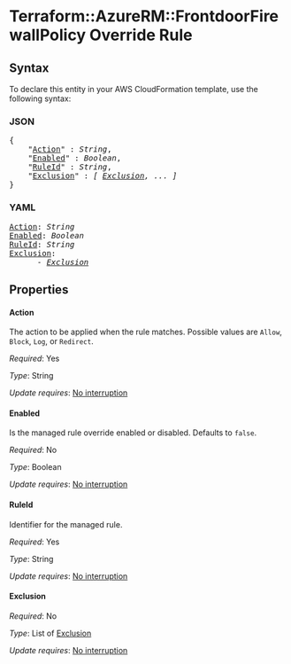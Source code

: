 # Terraform::AzureRM::FrontdoorFirewallPolicy Override Rule

## Syntax

To declare this entity in your AWS CloudFormation template, use the following syntax:

### JSON

<pre>
{
    "<a href="#action" title="Action">Action</a>" : <i>String</i>,
    "<a href="#enabled" title="Enabled">Enabled</a>" : <i>Boolean</i>,
    "<a href="#ruleid" title="RuleId">RuleId</a>" : <i>String</i>,
    "<a href="#exclusion" title="Exclusion">Exclusion</a>" : <i>[ <a href="override-rule-exclusion.md">Exclusion</a>, ... ]</i>
}
</pre>

### YAML

<pre>
<a href="#action" title="Action">Action</a>: <i>String</i>
<a href="#enabled" title="Enabled">Enabled</a>: <i>Boolean</i>
<a href="#ruleid" title="RuleId">RuleId</a>: <i>String</i>
<a href="#exclusion" title="Exclusion">Exclusion</a>: <i>
      - <a href="override-rule-exclusion.md">Exclusion</a></i>
</pre>

## Properties

#### Action

The action to be applied when the rule matches. Possible values are `Allow`, `Block`, `Log`, or `Redirect`.

_Required_: Yes

_Type_: String

_Update requires_: [No interruption](https://docs.aws.amazon.com/AWSCloudFormation/latest/UserGuide/using-cfn-updating-stacks-update-behaviors.html#update-no-interrupt)

#### Enabled

Is the managed rule override enabled or disabled. Defaults to `false`.

_Required_: No

_Type_: Boolean

_Update requires_: [No interruption](https://docs.aws.amazon.com/AWSCloudFormation/latest/UserGuide/using-cfn-updating-stacks-update-behaviors.html#update-no-interrupt)

#### RuleId

Identifier for the managed rule.

_Required_: Yes

_Type_: String

_Update requires_: [No interruption](https://docs.aws.amazon.com/AWSCloudFormation/latest/UserGuide/using-cfn-updating-stacks-update-behaviors.html#update-no-interrupt)

#### Exclusion

_Required_: No

_Type_: List of <a href="override-rule-exclusion.md">Exclusion</a>

_Update requires_: [No interruption](https://docs.aws.amazon.com/AWSCloudFormation/latest/UserGuide/using-cfn-updating-stacks-update-behaviors.html#update-no-interrupt)

